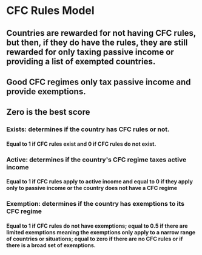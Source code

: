 # CFC Rules Model
## Countries are rewarded for not having CFC rules, but then, if they do have the rules, they are still rewarded for only taxing passive income or providing a list of exempted countries.
## Good CFC regimes only tax passive income and provide exemptions.
## Zero is the best score
### Exists: determines if the country has CFC rules or not.
#### Equal to 1 if CFC rules exist and 0 if CFC rules do not exist.
### Active: determines if the country's CFC regime taxes active income
#### Equal to 1 if CFC rules apply to active income and equal to 0 if they apply only to passive income or the country does not have a CFC regime
### Exemption: determines if the country has exemptions to its CFC regime
#### Equal to 1 if CFC rules do not have exemptions; equal to 0.5 if there are limited exemptions meaning the exemptions only apply to a narrow range of countries or situations; equal to zero if there are no CFC rules or if there is a broad set of exemptions.